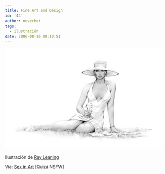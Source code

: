 ```yaml
---
title: Fine Art and Design
id: '44'
author: neverbot
tags:
  - ilustración
date: 2006-08-16 00:19:51
---
```


[![Ray Leaning](./fine-art-and-design/RayLeaning.jpg "Ray Leaning")](./fine-art-and-design/RayLeaning.jpg "RayLeaning.jpg")

Ilustración de [Ray Leaning](http://www.leaning.co.uk/)

Vía: [Sex in Art](http://www.sexinart.net/2006/08/12/ray-leaning/) \[Quizá NSFW\]